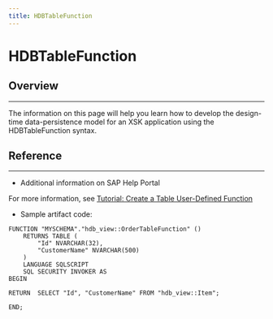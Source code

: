 ```yaml
---
title: HDBTableFunction
---
```


HDBTableFunction
===

## Overview
---

The information on this page will help you learn how to develop the design-time data-persistence model for an XSK application using the HDBTableFunction syntax.

## Reference
---

* Additional information on SAP Help Portal

For more information, see [Tutorial: Create a Table User-Defined Function](https://help.sap.com/viewer/b3d0daf2a98e49ada00bf31b7ca7a42e/2.0.04/en-US/18a94543fe3f41f1b29e7c439f255b95.html)

* Sample artifact code:

```
FUNCTION "MYSCHEMA"."hdb_view::OrderTableFunction" ()
	RETURNS TABLE (
		"Id" NVARCHAR(32),
		"CustomerName" NVARCHAR(500)
	)
	LANGUAGE SQLSCRIPT
	SQL SECURITY INVOKER AS
BEGIN

RETURN  SELECT "Id", "CustomerName" FROM "hdb_view::Item";

END;
```
